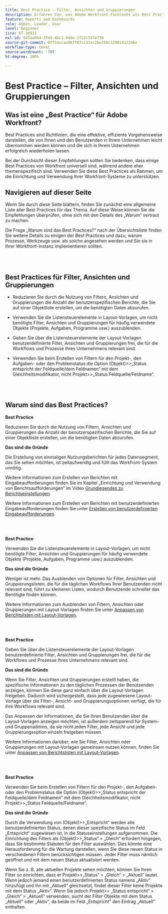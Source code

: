 ```yaml
---
title: Best Practice – Filter, Ansichten und Gruppierungen
description: Erfahren Sie, was Adobe Workfront-Fachleute als Best Practices für das Einrichten, Verwalten und Verwenden von Workfront-Filtern, -Ansichten und -Gruppierungen empfehlen.
feature: Reports and Dashboards
role: Admin, Leader, User
level: Beginner
jira: KT-10911
exl-id: 845aa0b4-3fe9-4bc1-9dde-2f22c537e758
source-git-commit: 0ff5accae867f07cc31ac2be7b0c12981412346e
workflow-type: tm+mt
source-wordcount: '785'
ht-degree: 100%

---
```


# Best Practice – Filter, Ansichten und Gruppierungen

## Was ist eine „Best Practice“ für Adobe Workfront?

Best Practices sind Richtlinien, die eine effektive, effiziente Vorgehensweise darstellen, die von Ihnen und den Benutzenden in Ihrem Unternehmen leicht übernommen werden können und die sich in Ihrem Unternehmen erfolgreich wiederholen lassen.

Bei der Durchsicht dieser Empfehlungen sollten Sie bedenken, dass einige Best Practices von Workfront universell sind, während andere eher themenspezifisch sind. Verwenden Sie diese Best Practices als Rahmen, um die Einrichtung und Verwendung Ihrer Workfront-Systeme zu unterstützen.

## Navigieren auf dieser Seite

Wenn Sie durch diese Seite blättern, finden Sie zunächst eine allgemeine Liste aller Best Practices für das Thema. Auf diese Weise können Sie die Empfehlungen überprüfen, ohne sich mit den Details des „Warum“ vertraut zu machen.

Die Frage „Warum sind das Best Practices?“ nach der Übersichtsliste finden Sie weitere Details zu einigen der Best Practices und dazu, warum Prozesse, Werkzeuge usw. als solche angesehen werden und Sie sie in Ihrer Workfront-Instanz implementieren sollten.

</br>
</br>

## Best Practices für Filter, Ansichten und Gruppierungen

* Reduzieren Sie durch die Nutzung von Filtern, Ansichten und Gruppierungen die Anzahl der benutzerspezifischen Berichte, die Sie auf einer Objektliste erstellen, um die benötigten Daten abzurufen.

* Verwenden Sie die Listensteuerelemente in Layout-Vorlagen, um nicht benötigte Filter, Ansichten und Gruppierungen für häufig verwendete Objekte (Projekte, Aufgaben, Programme usw.) auszublenden.

* Geben Sie über die Listensteuerelemente der Layout-Vorlagen benutzerdefinierte Filter, Ansichten und Gruppierungen frei, die für die Workflows und Prozesse Ihres Unternehmens relevant sind.

* Verwenden Sie beim Erstellen von Filtern für den Projekt-, den Aufgaben- oder den Problemstatus die Option (Objekt)>>„Status entspricht der Feldquelle/dem Feldnamen“ mit dem Gleichheitsmodifikator, nicht Projekt>>„Status Feldquelle/Feldname“.

</br>
</br>

## Warum sind das Best Practices?

**Best Practice**

Reduzieren Sie durch die Nutzung von Filtern, Ansichten und Gruppierungen die Anzahl der benutzerspezifischen Berichte, die Sie auf einer Objektliste erstellen, um die benötigten Daten abzurufen.

**Das sind die Gründe**

Die Erstellung von einmaligen Nutzungsberichten für jedes Datensegment, das Sie sehen möchten, ist zeitaufwendig und füllt das Workfront-System unnötig.

Weitere Informationen zum Erstellen von Berichten mit Eingabeaufforderungen finden Sie im Kapitel „Einrichtung und Verwendung von Berichtsaufforderungen“ im Video [Grundlegendes zu Berichtseinstellungen](https://experienceleague.adobe.com/docs/workfront-learn/tutorials-workfront/reporting/basic-reporting/report-settings.html?lang=de).

Weitere Informationen zum Erstellen von Berichten mit benutzerdefinierten Eingabeaufforderungen finden Sie unter [Erstellen von benutzerdefinierten Eingabeaufforderungen](https://experienceleague.adobe.com/docs/workfront-learn/tutorials-workfront/reporting/intermediate-reporting/custom-prompts.html?lang=de).

</br>
</br>

**Best Practice**

Verwenden Sie die Listensteuerelemente in Layout-Vorlagen, um nicht benötigte Filter, Ansichten und Gruppierungen für häufig verwendete Objekte (Projekte, Aufgaben, Programme usw.) auszublenden.

**Das sind die Gründe**

Weniger ist mehr. Das Ausblenden von Optionen für Filter, Ansichten und Gruppierungslisten, die für die täglichen Workflows Ihrer Benutzenden nicht relevant sind, führt zu kleineren Listen, wodurch Benutzende schneller das Benötigte finden können.

Weitere Informationen zum Ausblenden von Filtern, Ansichten oder Gruppierungen mit Layout-Vorlagen finden Sie unter [Anpassen von Berichtslisten mit Layout-Vorlagen](https://experienceleague.adobe.com/docs/workfront-learn/tutorials-workfront/administration-and-setup/layout-templates/customize-reporting-lists-with-layout-templates.html?lang=de).

</br>
</br>

**Best Practice**

Geben Sie über die Listensteuerelemente der Layout-Vorlagen benutzerdefinierte Filter, Ansichten und Gruppierungen frei, die für die Workflows und Prozesse Ihres Unternehmens relevant sind.

**Das sind die Gründe**

Wenn Sie Filter, Ansichten und Gruppierungen erstellt haben, die spezifische Informationen zu den täglichen Prozessen der Benutzenden anzeigen, können Sie diese ganz einfach über die Layout-Vorlagen freigeben. Dadurch wird sichergestellt, dass jede zugewiesene Layout-Vorlage über die Filter-, Ansicht- und Gruppierungsoptionen verfügt, die für ihre Workflows relevant sind.

Das Anpassen der Informationen, die Sie Ihren Benutzenden über die Layout-Vorlagen anzeigen möchten, ist außerdem zeitsparend für System- und Gruppenadmins, da sie nicht jeden Filter, jede Ansicht und jede Gruppierungsoption einzeln freigeben müssen.

Weitere Informationen darüber, wie Sie Filter, Ansichten oder Gruppierungen mit Layout-Vorlagen gemeinsam nutzen können, finden Sie unter [Anpassen von Berichtslisten mit Layout-Vorlagen](https://experienceleague.adobe.com/docs/workfront-learn/tutorials-workfront/administration-and-setup/layout-templates/customize-reporting-lists-with-layout-templates.html?lang=de).

</br>
</br>

**Best Practice**

Verwenden Sie beim Erstellen von Filtern für den Projekt-, den Aufgaben- oder den Problemstatus die Option (Objekt)>>„Status entspricht der Feldquelle/dem Feldnamen“ mit dem Gleichheitsmodifikator, nicht Projekt>>„Status Feldquelle/Feldname“.

**Das sind die Gründe**

Durch die Verwendung von (Objekt)>>„Entspricht“ werden alle benutzerdefinierten Status, denen dieser spezifische Status im Feld „Entspricht“ zugewiesen ist, in die Statuseinstellungen aufgenommen. Die Einrichtung des Filters als (Objekt)>>„Status“ > „Gleich“ erfordert hingegen, dass Sie bestimmte Statuten für den Filter auswählen. Dies könnte eine Herausforderung für die Wartung darstellen, wenn Sie diese neuen Status in verschiedenen Filtern berücksichtigen müssen. Jeder Filter muss nämlich geöffnet und mit dem neuen Status aktualisiert werden.

Wenn Sie z. B. alle aktuellen Projekte sehen möchten, können Sie Ihren Filter so einrichten, dass er Projekt>>„Status“ > „Gleich“ > „Aktuell“ lautet. Wenn jedoch jemand einen benutzerdefinierten Status namens „Aktiv“ hinzufügt und ihn mit „Aktuell“ gleichsetzt, findet dieser Filter keine Projekte mit dem Status „Aktiv“. Wenn Sie jedoch Projekt>> „Status entspricht“ > „Gleich“ > „Aktuell“ verwenden, sucht der Filter Objekte mit dem Status „Aktuell“ oder „Aktiv“, da beide im Feld „Entspricht” den Eintrag „Aktuell” enthalten.
